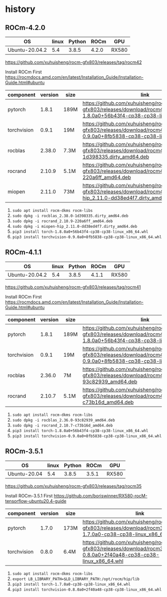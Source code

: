 
# history

## ROCm-4.2.0

|OS            |linux|Python|ROCm |GPU  |
|--------------|-----|------|-----|-----|
|Ubuntu-20.04.2|5.4  |3.8.5 |4.2.0|RX580|

<https://github.com/xuhuisheng/rocm-gfx803/releases/tag/rocm42>

Install ROCm First <https://rocmdocs.amd.com/en/latest/Installation_Guide/Installation-Guide.html#ubuntu>

|component  |version|size|link|
|-----------|-------|----|----|
|pytorch    |1.8.1  |189M|<https://github.com/xuhuisheng/rocm-gfx803/releases/download/rocm41/torch-1.8.0a0+56b43f4-cp38-cp38-linux_x86_64.whl>|
|torchvision|0.9.1  |19M |<https://github.com/xuhuisheng/rocm-gfx803/releases/download/rocm41/torchvision-0.9.0a0+8fb5838-cp38-cp38-linux_x86_64.whl>|
|rocblas    |2.38.0 |7.3M|<https://github.com/xuhuisheng/rocm-gfx803/releases/download/rocm42/rocblas_2.38.0-1d398335.dirty_amd64.deb>|
|rocrand    |2.10.9 |5.1M|<https://github.com/xuhuisheng/rocm-gfx803/releases/download/rocm42/rocrand_2.10.9-220a6ff_amd64.deb>|
|miopen     |2.11.0 |73M |<https://github.com/xuhuisheng/rocm-gfx803/releases/download/rocm42/miopen-hip_2.11.0-dd38ed4f7.dirty_amd64.deb>|

1. `sudo apt install rocm-dkms rocm-libs`
2. `sudo dpkg -i rocblas_2.38.0-1d398335.dirty_amd64.deb`
3. `sudo dpkg -i rocrand_2.10.9-220a6ff_amd64.deb`
3. `sudo dpkg -i miopen-hip_2.11.0-dd38ed4f7.dirty_amd64.deb`
4. `pip3 install torch-1.8.0a0+56b43f4-cp38-cp38-linux_x86_64.whl`
5. `pip3 install torchvision-0.9.0a0+8fb5838-cp38-cp38-linux_x86_64.whl`

## ROCm-4.1.1

|OS            |linux|Python|ROCm |GPU  |
|--------------|-----|------|-----|-----|
|Ubuntu-20.04.2|5.4  |3.8.5 |4.1.1|RX580|

<https://github.com/xuhuisheng/rocm-gfx803/releases/tag/rocm41>

Install ROCm First <https://rocmdocs.amd.com/en/latest/Installation_Guide/Installation-Guide.html#ubuntu>

|component  |version|size|link|
|-----------|-------|----|----|
|pytorch    |1.8.1  |189M|<https://github.com/xuhuisheng/rocm-gfx803/releases/download/rocm41/torch-1.8.0a0+56b43f4-cp38-cp38-linux_x86_64.whl>|
|torchvision|0.9.1  |19M |<https://github.com/xuhuisheng/rocm-gfx803/releases/download/rocm41/torchvision-0.9.0a0+8fb5838-cp38-cp38-linux_x86_64.whl>|
|rocblas    |2.36.0 |7M  |<https://github.com/xuhuisheng/rocm-gfx803/releases/download/rocm41/rocblas_2.36.0-93c82939_amd64.deb>|
|rocrand    |2.10.7 |5.1M|<https://github.com/xuhuisheng/rocm-gfx803/releases/download/rocm41/rocrand_2.10.7-c73b16d_amd64.deb>|

1. `sudo apt install rocm-dkms rocm-libs`
2. `sudo dpkg -i rocblas_2.36.0-93c82939_amd64.deb`
3. `sudo dpkg -i rocrand_2.10.7-c73b16d_amd64.deb`
4. `pip3 install torch-1.8.0a0+56b43f4-cp38-cp38-linux_x86_64.whl`
5. `pip3 install torchvision-0.9.0a0+8fb5838-cp38-cp38-linux_x86_64.whl`

## ROCm-3.5.1

|OS            |linux|Python|ROCm |GPU  |
|--------------|-----|------|-----|-----|
|Ubuntu-20.04  |5.4  |3.8.5 |3.5.1|RX580|

<https://github.com/xuhuisheng/rocm-gfx803/releases/tag/rocm35>

Install ROCm-3.5.1 First <https://github.com/boriswinner/RX580-rocM-tensorflow-ubuntu20.4-guide>

|component  |version|size|link|
|-----------|-------|----|----|
|pytorch    |1.7.0  |173M|<https://github.com/xuhuisheng/rocm-gfx803/releases/download/rocm35/torch-1.7.0a0-cp38-cp38-linux_x86_64.whl>|
|torchvision|0.8.0  |6.4M|<https://github.com/xuhuisheng/rocm-gfx803/releases/download/rocm35/torchvision-0.8.0a0+2f40a48-cp38-cp38-linux_x86_64.whl>|

1. `sudo apt install rocm-dkms rocm-libs`
2. `export LB_LIBRARY_PATH=$LD_LIBRARY_PATH:/opt/rocm/hip/lib`
3. `pip3 install torch-1.7.0a0-cp38-cp38-linux_x86_64.whl`
4. `pip3 install torchvision-0.8.0a0+2f40a48-cp38-cp38-linux_x86_64.whl`

